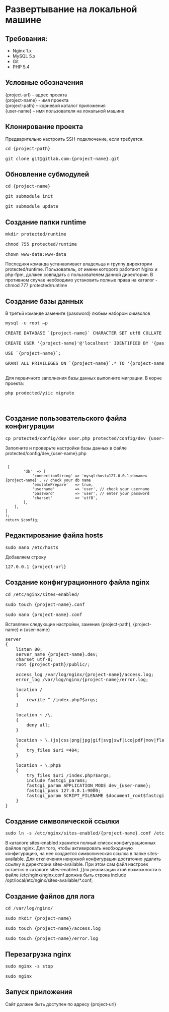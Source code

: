 <h1>Развертывание на локальной машине</h1>

<h2>Требования: </h2>

<ul>
	<li>Nginx 1.x</li>
	<li>MySQL 5.x</li>
	<li>Git</li>
	<li>PHP 5.4</li>
</ul>

<h2>Условные обозначения</h2>

<p>{project-url} - адрес проекта<br />
{project-name} - имя проекта<br />
{project-path} – корневой каталог приложения<br />
{user-name} – имя пользователя на локальной машине</p>

<h2>Клонирование проекта</h2>

<p>Предварительно настроить SSH-подключение, если требуется.</p>

<pre>
cd {project-path}

git clone git@gitlab.com:{project-name}.git
</pre>

<h2>Обновление субмодулей</h2>

<pre>
cd {project-name}

git submodule init

git submodule update
</pre>

<h2>Создание папки runtime</h2>

<pre>
mkdir protected/runtime

chmod 755 protected/runtime

chown www-data:www-data
</pre>

<p>Последняя команда устанавливает владельца и группу директории protected/runtime. Пользователь, от имени которого работают Nginx и php-fpm, должен совпадать с пользователем данной директории. В противном случае необходимо установить полные права на каталог - chmod 777 protected/runtime</p>

<h2>Создание базы данных</h2>

<p>В третьй команде замените {password} любым набором символов</p>

<pre>
mysql -u root –p

CREATE DATABASE `{project-name}` CHARACTER SET utf8 COLLATE utf8_general_ci;

CREATE USER '{project-name}'@'localhost' IDENTIFIED BY '{password}';

USE `{project-name}`;

GRANT ALL PRIVILEGES ON `{project-name}`.* TO '{project-name}'@'localhost';

</pre>

<p>Для первичного заполнения базы данных выполните миграции. В корне проекта: </p>
<pre>
php prodected/yiic migrate
</pre>

<p> </p>

<h2>Создание пользовательского файла конфигурации</h2>

<pre>
cp protected/config/dev_user.php protected/config/dev_{user-name}.php
</pre>

<p>Заполните и проверьте настройки базы данных в файле protected/config/dev_{user-name}.php</p>

<pre>
<code class="php">
<!--?php
Yii::import('system.collections.CMap');
$config = CMap::mergeArray(require('_main.php'), [
    'components' =--> [
        'db'  => [
            'connectionString' => 'mysql:host=127.0.0.1;dbname={project-name}', // check your db name
            'emulatePrepare'   => true,
            'username'         => 'user', // check your username
            'password'         => 'user', // enter your password
            'charset'          => 'utf8',
        ],
    ],
]
);
return $config;
</code></pre>

<h2>Редактирование файла hosts</h2>

<pre>
sudo nano /etc/hosts 
</pre>

<p>Добавляем строку</p>

<pre>
127.0.0.1 {project-url}
</pre>

<h2>Создание конфигурационного файла nginx</h2>

<pre>
cd /etc/nginx/sites-enabled/

sudo touch {project-name}.conf

sudo nano {project-name}.conf
</pre>

<p>Вставляем следующие настройки, заменив {project-path}, {project-name} и {user-name}</p>

<pre>
server 
{
    listen 80;
    server_name {project-name}.dev;
    charset utf-8;
    root {project-path}/public/;

    access_log /var/log/nginx/{project-name}/access.log;
    error_log /var/log/nginx/{project-name}/error.log;

    location / 
    {
        rewrite ^ /index.php?$args;
    }

    location ~ /\. 
    {
        deny all;
    }

    location ~ \.(js|css|png|jpg|gif|svg|swf|ico|pdf|mov|fla|zip|rar|xml|eot|svg|ttf|woff)$ 
    {
        try_files $uri =404;
    }

    location ~ \.php$ 
    {
        try_files $uri /index.php?$args;
        include fastcgi_params;
        fastcgi_param APPLICATION_MODE dev_{user-name};
        fastcgi_pass 127.0.0.1:9000;
        fastcgi_param SCRIPT_FILENAME $document_root$fastcgi_script_name;
    }
}
</pre>

<h2>Создание символической ссылки</h2>

<pre>
sudo ln -s /etc/nginx/sites-enabled/{project-name}.conf /etc/nginx/sites-available/{project-name}.conf
</pre>

<p>В каталоге sites-enabled хранится полный список конфигурационных файлов nginx. Для того, чтобы активировать необходимую конфигурацию, на нее создается символическая ссылка в папке sites-available. Для отключения ненужной конфигурации достаточно удалить ссылку в директории sites-available. При этом сам файл настроек остается в каталоге sites-enabled. Для реализации этой возможности в файле /etc/nginx/nginx.conf должна быть строка include /opt/local/etc/nginx/sites-available/*.conf;</p>

<h2>Создание файлов для лога</h2>

<pre>
сd /var/log/nginx/

sudo mkdir {project-name}

sudo touch {project-name}/access.log

sudo touch {project-name}/error.log
</pre>

<h2>Перезагрузка nginx</h2>

<pre>
sudo nginx -s stop

sudo nginx 
</pre>

<h2>Запуск приложения</h2>

<p>Сайт должен быть доступен по адресу {project-url}</p>
